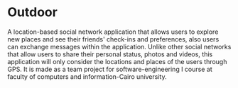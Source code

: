 # Outdoor
A location-based social network application that allows users to explore new places and see their friends' check-ins and preferences, also users can exchange messages within the application. Unlike other social networks that allow users to share their personal status, photos and videos, this application will only consider the locations and places of the users through GPS.
It is made as a team project for software-engineering I course at faculty of computers and information-Cairo university.
